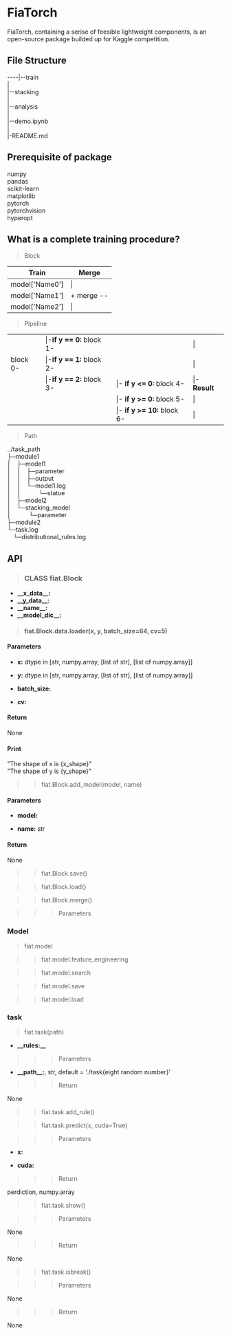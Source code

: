 # FiaTorch

FiaTorch, containing a serise of feesible lightweight components, is an open-source package builded up for Kaggle competition. 

## File Structure

----|--train  
    |  
    |--stacking  
    |  
    |--analysis  
    |  
    |--demo.ipynb  
    |  
    |-README.md  

## Prerequisite of package

numpy  
pandas  
scikit-learn  
matplotlib  
pytorch  
pytorchvision  
hyperopt  

## What is a complete training procedure?

> Block  

|Train         |Merge     |
|--------------|----------|
|model['Name0']|\|        |
|model['Name1']|+ merge --|
|model['Name2']|\|        |

> Pipeline

|||||
|:-------|:-------------------------|:---------------------------|-------------|
|        |\|-**if y == 0:** block 1-|                            |\|           |
|block 0-|\|-**if y == 1:** block 2-|                            |\|           |
|        |\|-**if y == 2:** block 3-|\|- **if y <= 0:** block 4- |\|-**Result**|
|        |                          |\|- **if y >= 0:** block 5- |\|           |
|        |                          |\|- **if y >= 10:** block 6-|\|           |

> Path

..\/task_path  
├─module1  
│&emsp;├─model1  
│&emsp;│&emsp;├─parameter  
│&emsp;│&emsp;├─output  
│&emsp;│&emsp;└─model1.log  
│&emsp;│&emsp;&emsp;&emsp;└─statue  
│&emsp;├─model2  
│&emsp;└─stacking_model  
│&emsp;&emsp;&emsp;└─parameter  
├─module2  
└─task.log  
&emsp;└─distributional_rules.log  

## API

>### **CLASS** fiat.Block  

+ **\_\_x_data\_\_:**
+ **\_\_y_data\_\_:**
+ **\_\_name\_\_:**
+ **\_\_model_dic\_\_:**

>#### fiat.Block.data.loader(x, y, batch_size=64, cv=5)  

#### Parameters  

+ **x:** dtype in [str, numpy.array, [list of str], [list of numpy.array]]
+ **y:** dtype in [str, numpy.array, [list of str], [list of numpy.array]]

+ **batch_size:**

+ **cv:**

#### Return

None

#### Print

"The shape of x is {x_shape}"  
"The shape of y is {y_shape}"

>>fiat.Block.add_model(model, name)  

#### Parameters

+ **model:** 

+ **name:** str

#### Return

None

>>fiat.Block.save()  

>>fiat.Block.load()  

>>fiat.Block.merge()  

>>>Parameters



### Model

>fiat.model  

>>fiat.model.feature_engineering  

>>fiat.model.search  

>>fiat.model.save  

>>fiat.model.load  

### task

>fiat.task(path)

+ **\_\_rules:\_\_**

>>> Parameters  

+ **\_\_path\_\_:**, str, default = './task{eight random number}'  

>>> Return  

None

>>fiat.task.add_rule()

>>fiat.task.predict(x, cuda=True)  

>>> Parameters

+ **x:** 

+ **cuda:** 

>>> Return

perdiction, numpy.array

>>fiat.task.show()  

>>> Parameters

None

>>> Return

None

>>fiat.task.isbreak()

>>> Parameters

None

>>> Return

None